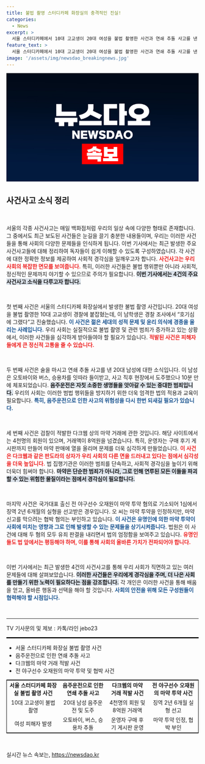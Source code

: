 ```yaml
---
title: 불법 촬영 스터디카페 화장실의 충격적인 진실!
categories:
  - News
excerpt: >
  서울 스터디카페에서 10대 고교생이 20대 여성을 불법 촬영한 사건과 연쇄 추돌 사고를 낸 남성의 도주 과정, 다크웹 마약 거래의 실체, 오재원의 징역형 소식까지! 오늘의 사건사고를 놓치지 마세요!
feature_text: >
  서울 스터디카페에서 10대 고교생이 20대 여성을 불법 촬영한 사건과 연쇄 추돌 사고를 낸 남성의 도주 과정, 다크웹 마약 거래의 실체, 오재원의 징역형 소식까지! 오늘의 사건사고를 놓치지 마세요!
image: '/assets/img/newsdao_breakingnews.jpg'
---
```


<p><img src="/assets/img/newsdao_breakingnews.jpg" alt="cryptoinkorea 속보" /></p>

<h2 data-ke-size="size26">사건사고 소식 정리</h2>

<p data-ke-size="size16">&nbsp;</p>

<p>서울의 각종 사건사고는 매일 백화점처럼 우리의 일상 속에 다양한 형태로 존재합니다. 그 중에서도 최근 보도된 사건들은 눈길을 끌기 충분한 내용들이며, 우리는 이러한 사건들을 통해 사회의 다양한 문제들을 인식하게 됩니다. 이번 기사에서는 최근 발생한 주요 사건사고들에 대해 정리하여 독자들이 쉽게 이해할 수 있도록 구성하였습니다. 각 사건에 대한 정확한 정보를 제공하여 사회적 경각심을 일깨우고자 합니다. <b><span style="color: #ee2323;">사건사고는 우리 사회의 복잡한 면모를 보여줍니다.</span></b> 특히, 이러한 사건들은 불법 행위뿐만 아니라 사회적, 정신적인 문제까지 야기할 수 있으므로 주의가 필요합니다. <b><span style="background-color: #21538527;">이번 기사에서는 4건의 주요 사건사고 소식을 다루고자 합니다.</span></b> </p>

<p data-ke-size="size16">&nbsp;</p>

<p>첫 번째 사건은 서울의 스터디카페 화장실에서 발생한 불법 촬영 사건입니다. 20대 여성을 불법 촬영한 10대 고교생이 경찰에 붙잡혔는데, 이 남학생은 경찰 조사에서 “호기심에 그랬다”고 진술했습니다. <b><span style="color: #1a5490;">이 사건은 젊은 세대의 성적 문제 및 윤리 의식에 경종을 울리는 사례입니다.</span></b> 우리 사회는 실질적으로 불법 촬영 및 관련 범죄가 증가하고 있는 상황에서, 이러한 사건들을 심각하게 받아들여야 할 필요가 있습니다. <b><span style="color: #ee2323;">적발된 사건은 피해자들에게 큰 정신적 고통을 줄 수 있습니다.</span></b> </p>

<p data-ke-size="size16">&nbsp;</p>

<p>두 번째 사건은 술을 마시고 연쇄 추돌 사고를 낸 20대 남성에 대한 소식입니다. 이 남성은 오토바이와 버스, 승용차를 잇따라 들이받고, 사고 직후 현장에서 도주했으나 10분 만에 체포되었습니다. <b><span style="background-color: #21538527;">음주운전은 자칫 소중한 생명들을 앗아갈 수 있는 중대한 범죄입니다.</span></b> 우리의 사회는 이러한 범법 행위들을 방지하기 위한 더욱 엄격한 법의 적용과 교육이 필요합니다. <b><span style="color: #1a5490;">특히, 음주운전으로 인한 사고의 위험성을 다시 한번 되새길 필요가 있습니다.</span></b></p>

<p data-ke-size="size16">&nbsp;</p>

<p>세 번째 사건은 검찰이 적발한 다크웹 상의 마약 거래에 관한 것입니다. 해당 사이트에서는 4천명의 회원이 있으며, 거래액이 8억원을 넘겼습니다. 특히, 운영자는 구매 후기 게시판까지 만들어 마약 판매에 열을 올리며 문제를 더욱 심각하게 만들었습니다. <b><span style="color: #ee2323;">이 사건은 다크웹과 같은 판도라의 상자가 우리 사회의 다른 면을 드러내고 있다는 점에서 심각성을 더욱 높입니다.</span></b> 법 집행기관은 이러한 범죄를 단속하고, 사회적 경각심을 높이기 위해 더욱더 힘써야 합니다. <b><span style="background-color: #21538527;">마약은 단순한 범죄가 아니라, 그로 인해 연루된 모든 이들을 파괴할 수 있는 위험한 물질이라는 점에서 경각심이 필요합니다.</span></b> </p>

<p data-ke-size="size16">&nbsp;</p>

<p>마지막 사건은 국가대표 출신 전 야구선수 오재원이 마약 투약 혐의로 기소되어 1심에서 징역 2년 6개월의 실형을 선고받은 경우입니다. 오 씨는 마약 투약을 인정하지만, 마약 신고를 막으려는 협박 혐의는 부인하고 있습니다. <b><span style="color: #1a5490;">이 사건은 유명인에 의한 마약 투약이 사회에 미치는 영향과 그로 인해 발생할 수 있는 문제들을 상기시켜줍니다.</span></b> 법원은 이 사건에 대해 두 혐의 모두 유죄 판결을 내리면서 법의 엄정함을 보여주고 있습니다. <b><span style="color: #ee2323;">유명인들도 법 앞에서는 평등해야 하며, 이를 통해 사회의 올바른 가치가 전파되어야 합니다.</span></b> </p>

<p data-ke-size="size16">&nbsp;</p>

<p>이번 기사에서는 최근 발생한 4건의 사건사고를 통해 우리 사회가 직면하고 있는 여러 문제들에 대해 살펴보았습니다. <b><span style="background-color: #21538527;">이러한 사건들은 우리에게 경각심을 주며, 더 나은 사회를 만들기 위한 노력이 필요하다는 점을 강조합니다.</span></b> 각 개인은 이러한 사건을 통해 배움을 얻고, 올바른 행동과 선택을 해야 할 것입니다. <b><span style="color: #1a5490;">사회의 안전을 위해 모든 구성원들이 협력해야 할 시점입니다.</span></b> </p>

<p data-ke-size="size16">&nbsp;</p>

<hr />

<p>TV 기사문의 및 제보 : 카톡/라인 jebo23</p>

<hr style="border: 1px solid black;"> 

<ul>
<li>서울 스터디카페 화장실 불법 촬영 사건</li>
<li>음주운전으로 인한 연쇄 추돌 사고 </li>
<li>다크웹의 마약 거래 적발 사건 </li>
<li>전 야구선수 오재원의 마약 투약 및 협박 사건</li>
</ul>

<table style="width: 100%; border: 1px solid black;">
<tr>
<td style="text-align: center; height: 17px;"><b>서울 스터디카페 화장실 불법 촬영 사건</b></td>
<td style="text-align: center; height: 17px;"><b>음주운전으로 인한 연쇄 추돌 사고</b></td>
<td style="text-align: center; height: 17px;"><b>다크웹의 마약 거래 적발 사건</b></td>
<td style="text-align: center; height: 17px;"><b>전 야구선수 오재원의 마약 투약 사건</b></td>
</tr>
<tr>
<td style="text-align: center;">10대 고교생이 불법 촬영</td>
<td style="text-align: center;">20대 남성 음주운전 및 도주</td>
<td style="text-align: center;">4천명의 회원 및 8억원 거래액</td>
<td style="text-align: center;">징역 2년 6개월 실형 선고</td>
</tr>
<tr>
<td style="text-align: center;">여성 피해자 발생</td>
<td style="text-align: center;">오토바이, 버스, 승용차 추돌</td>
<td style="text-align: center;">운영자 구매 후기 게시판 운영</td>
<td style="text-align: center;">마약 투약 인정, 협박 부인</td>
</tr>
</table> 

<p data-ke-size="size16">&nbsp;</p>
실시간 뉴스 속보는, <a href="https://newsdao.kr" rel="dofollow">https://newsdao.kr</a>


